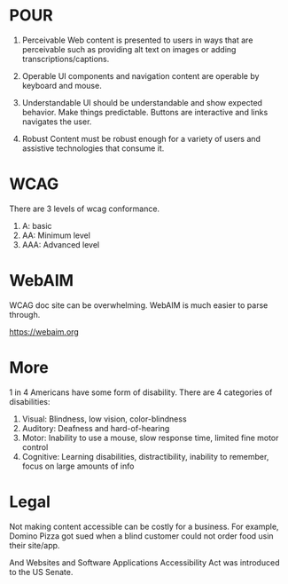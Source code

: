 # POUR

1. Perceivable
   Web content is presented to users in ways that are perceivable such as providing alt text on images or adding transcriptions/captions.

2. Operable
   UI components and navigation content are operable by keyboard and mouse.

3. Understandable
   UI should be understandable and show expected behavior. Make things predictable. Buttons are interactive and links navigates the user.

4. Robust
   Content must be robust enough for a variety of users and assistive technologies that consume it.

# WCAG

There are 3 levels of wcag conformance.

1. A: basic
2. AA: Minimum level
3. AAA: Advanced level

# WebAIM

WCAG doc site can be overwhelming. WebAIM is much easier to parse through.

https://webaim.org

# More

1 in 4 Americans have some form of disability. There are 4 categories of disabilities:

1. Visual: Blindness, low vision, color-blindness
2. Auditory: Deafness and hard-of-hearing
3. Motor: Inability to use a mouse, slow response time, limited fine motor control
4. Cognitive: Learning disabilities, distractibility, inability to remember, focus on large amounts of info

# Legal

Not making content accessible can be costly for a business. For example, Domino Pizza got sued when a blind customer could not order food usin their site/app.

And Websites and Software Applications Accessibility Act was introduced to the US Senate.
